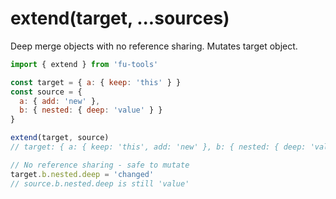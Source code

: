 # extend(target, ...sources)

Deep merge objects with no reference sharing. Mutates target object.

```javascript
import { extend } from 'fu-tools'

const target = { a: { keep: 'this' } }
const source = { 
  a: { add: 'new' },
  b: { nested: { deep: 'value' } }
}

extend(target, source)
// target: { a: { keep: 'this', add: 'new' }, b: { nested: { deep: 'value' } } }

// No reference sharing - safe to mutate
target.b.nested.deep = 'changed'
// source.b.nested.deep is still 'value'
```